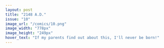 ```yaml
---
layout: post
title: "2148 A.D."
issue: "10"
image_url: "/comics/10.png"
image_width: "778px"
image_height: "249px"
hover_text: "If my parents find out about this, I'll never be born!"
---
```


